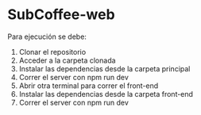 # SubCoffee-web

Para ejecución se debe:
1.  Clonar el repositorio
2.  Acceder a la carpeta clonada
3.  Instalar las dependencias desde la carpeta principal
4.  Correr el server con npm run dev
5.  Abrir otra terminal para correr el front-end
6.  Instalar las dependencias desde la carpeta front-end
7.  Correr el server con npm run dev
